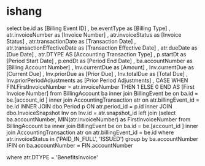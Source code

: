 # ishang

select
be.id as [Billing Event ID]
, be.eventType as [Billing Type]
, atr.invoiceNumber as [Invoice Number]
, atr.invoiceStatus as [Invoice Status]
, atr.transactionDate as [Transaction Date]
, atr.transactionEffectiveDate as [Transaction Effective Date]
, atr.dueDate as [Due Date]
, atr.DTYPE AS [Accounting Transaction Type]
, p.startDt as [Period Start Date]
, p.endDt as [Period End Date]
, ba.accountNumber as [Billing Account Number]
, Inv.currentDue as [Amount]
, Inv.currentDue as [Current Due]
, Inv.priorDue as [Prior Due]
, Inv.totalDue as [Total Due]
, Inv.priorPeriodAdjustments as [Prior Period Adjustments]
, CASE WHEN FIN.FirstInvoiceNumber = atr.invoiceNumber THEN 1 ELSE 0 END AS [First Invoice Number]
from BillingAccount ba
inner join BillingEvent be on ba.id = be.[account_id ]
inner join AccountingTransaction atr on atr.billingEvent_id = be.id
INNER JOIN dbo.Period p ON atr.period_id = p.id 
inner JOIN dbo.InvoiceSnapshot Inv on Inv.id = atr.snapshot_id
left join
	(select ba.accountNumber, MIN(atr.invoiceNumber) as FirstInvoiceNumber from
		BillingAccount ba
		inner join BillingEvent be on ba.id = be.[account_id ]
		inner join AccountingTransaction atr on atr.billingEvent_id = be.id 
		where atr.invoiceStatus in ('PAID_IN_FULL', 'ISSUED')
		group by ba.accountNumber
	)FIN on ba.accountNumber = FIN.accountNumber


where atr.DTYPE = 'BenefitsInvoice'
